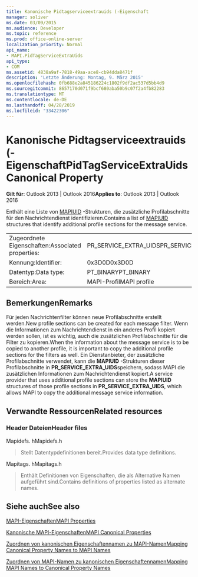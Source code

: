 ```yaml
---
title: Kanonische Pidtagserviceextrauids (-Eigenschaft
manager: soliver
ms.date: 03/09/2015
ms.audience: Developer
ms.topic: reference
ms.prod: office-online-server
localization_priority: Normal
api_name:
- MAPI.PidTagServiceExtraUids
api_type:
- COM
ms.assetid: 4838a9af-7818-49aa-ace8-cb94dda8471f
description: 'Letzte Änderung: Montag, 9. März 2015'
ms.openlocfilehash: 0fb688e2a845186224c1802f9df2ac537d5bb4d9
ms.sourcegitcommit: 8657170d071f9bcf680aba50b9c07f2a4fb82283
ms.translationtype: MT
ms.contentlocale: de-DE
ms.lasthandoff: 04/28/2019
ms.locfileid: "33422306"
---
```

# <a name="pidtagserviceextrauids-canonical-property"></a><span data-ttu-id="78dea-103">Kanonische Pidtagserviceextrauids (-Eigenschaft</span><span class="sxs-lookup"><span data-stu-id="78dea-103">PidTagServiceExtraUids Canonical Property</span></span>

  
  
<span data-ttu-id="78dea-104">**Gilt für**: Outlook 2013 | Outlook 2016</span><span class="sxs-lookup"><span data-stu-id="78dea-104">**Applies to**: Outlook 2013 | Outlook 2016</span></span> 
  
<span data-ttu-id="78dea-105">Enthält eine Liste von [MAPIUID](mapiuid.md) -Strukturen, die zusätzliche Profilabschnitte für den Nachrichtendienst identifizieren.</span><span class="sxs-lookup"><span data-stu-id="78dea-105">Contains a list of [MAPIUID](mapiuid.md) structures that identify additional profile sections for the message service.</span></span> 
  
|||
|:-----|:-----|
|<span data-ttu-id="78dea-106">Zugeordnete Eigenschaften:</span><span class="sxs-lookup"><span data-stu-id="78dea-106">Associated properties:</span></span>  <br/> |<span data-ttu-id="78dea-107">PR_SERVICE_EXTRA_UIDS</span><span class="sxs-lookup"><span data-stu-id="78dea-107">PR_SERVICE_EXTRA_UIDS</span></span>  <br/> |
|<span data-ttu-id="78dea-108">Kennung:</span><span class="sxs-lookup"><span data-stu-id="78dea-108">Identifier:</span></span>  <br/> |<span data-ttu-id="78dea-109">0x3D0D</span><span class="sxs-lookup"><span data-stu-id="78dea-109">0x3D0D</span></span>  <br/> |
|<span data-ttu-id="78dea-110">Datentyp:</span><span class="sxs-lookup"><span data-stu-id="78dea-110">Data type:</span></span>  <br/> |<span data-ttu-id="78dea-111">PT_BINARY</span><span class="sxs-lookup"><span data-stu-id="78dea-111">PT_BINARY</span></span>  <br/> |
|<span data-ttu-id="78dea-112">Bereich:</span><span class="sxs-lookup"><span data-stu-id="78dea-112">Area:</span></span>  <br/> |<span data-ttu-id="78dea-113">MAPI-Profil</span><span class="sxs-lookup"><span data-stu-id="78dea-113">MAPI profile</span></span>  <br/> |
   
## <a name="remarks"></a><span data-ttu-id="78dea-114">Bemerkungen</span><span class="sxs-lookup"><span data-stu-id="78dea-114">Remarks</span></span>

<span data-ttu-id="78dea-115">Für jeden Nachrichtenfilter können neue Profilabschnitte erstellt werden.</span><span class="sxs-lookup"><span data-stu-id="78dea-115">New profile sections can be created for each message filter.</span></span> <span data-ttu-id="78dea-116">Wenn die Informationen zum Nachrichtendienst in ein anderes Profil kopiert werden sollen, ist es wichtig, auch die zusätzlichen Profilabschnitte für die Filter zu kopieren.</span><span class="sxs-lookup"><span data-stu-id="78dea-116">When the information about the message service is to be copied to another profile, it is important to copy the additional profile sections for the filters as well.</span></span> <span data-ttu-id="78dea-117">Ein Dienstanbieter, der zusätzliche Profilabschnitte verwendet, kann die **MAPIUID** -Strukturen dieser Profilabschnitte in **PR_SERVICE_EXTRA_UIDS**speichern, sodass MAPI die zusätzlichen Informationen zum Nachrichtendienst kopiert.</span><span class="sxs-lookup"><span data-stu-id="78dea-117">A service provider that uses additional profile sections can store the **MAPIUID** structures of those profile sections in **PR_SERVICE_EXTRA_UIDS**, which allows MAPI to copy the additional message service information.</span></span>
  
## <a name="related-resources"></a><span data-ttu-id="78dea-118">Verwandte Ressourcen</span><span class="sxs-lookup"><span data-stu-id="78dea-118">Related resources</span></span>

### <a name="header-files"></a><span data-ttu-id="78dea-119">Header Dateien</span><span class="sxs-lookup"><span data-stu-id="78dea-119">Header files</span></span>

<span data-ttu-id="78dea-120">Mapidefs. h</span><span class="sxs-lookup"><span data-stu-id="78dea-120">Mapidefs.h</span></span>
  
> <span data-ttu-id="78dea-121">Stellt Datentypdefinitionen bereit.</span><span class="sxs-lookup"><span data-stu-id="78dea-121">Provides data type definitions.</span></span>
    
<span data-ttu-id="78dea-122">Mapitags. h</span><span class="sxs-lookup"><span data-stu-id="78dea-122">Mapitags.h</span></span>
  
> <span data-ttu-id="78dea-123">Enthält Definitionen von Eigenschaften, die als Alternative Namen aufgeführt sind.</span><span class="sxs-lookup"><span data-stu-id="78dea-123">Contains definitions of properties listed as alternate names.</span></span>
    
## <a name="see-also"></a><span data-ttu-id="78dea-124">Siehe auch</span><span class="sxs-lookup"><span data-stu-id="78dea-124">See also</span></span>



[<span data-ttu-id="78dea-125">MAPI-Eigenschaften</span><span class="sxs-lookup"><span data-stu-id="78dea-125">MAPI Properties</span></span>](mapi-properties.md)
  
[<span data-ttu-id="78dea-126">Kanonische MAPI-Eigenschaften</span><span class="sxs-lookup"><span data-stu-id="78dea-126">MAPI Canonical Properties</span></span>](mapi-canonical-properties.md)
  
[<span data-ttu-id="78dea-127">Zuordnen von kanonischen Eigenschaftennamen zu MAPI-Namen</span><span class="sxs-lookup"><span data-stu-id="78dea-127">Mapping Canonical Property Names to MAPI Names</span></span>](mapping-canonical-property-names-to-mapi-names.md)
  
[<span data-ttu-id="78dea-128">Zuordnen von MAPI-Namen zu kanonischen Eigenschaftennamen</span><span class="sxs-lookup"><span data-stu-id="78dea-128">Mapping MAPI Names to Canonical Property Names</span></span>](mapping-mapi-names-to-canonical-property-names.md)

